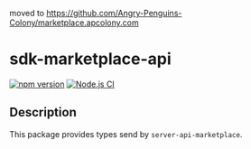 moved to https://github.com/Angry-Penguins-Colony/marketplace.apcolony.com

# sdk-marketplace-api

[![npm version](https://badge.fury.io/js/@apcolony%2Fmarketplace-api.svg)](https://badge.fury.io/js/@apcolony%2Fmarketplace-api)
[![Node.js CI](https://github.com/Angry-Penguins-Colony/sdk-marketplace-api/actions/workflows/node.js.yml/badge.svg)](https://github.com/Angry-Penguins-Colony/sdk-marketplace-api/actions/workflows/node.js.yml)

## Description

This package provides types send by `server-api-marketplace`.
